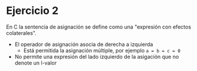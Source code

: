 # Ejercicio 2

En C la sentencia de asignación se define como una "expresión con efectos colaterales".
- El operador de asignación asocia de derecha a izquierda
  - Está permitida la asignación múltiple, por ejemplo `a = b = c = 0`
- No permite una expresión del lado izquierdo de la asigación que no denote un l-valor